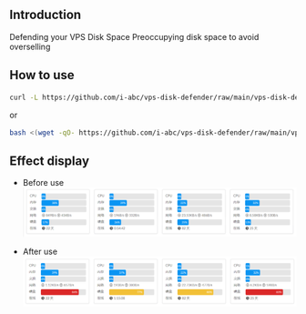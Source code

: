 ## Introduction

Defending your VPS Disk Space
Preoccupying disk space to avoid overselling 

## How to use

```bash
curl -L https://github.com/i-abc/vps-disk-defender/raw/main/vps-disk-defender.sh -o vps-disk-defender.sh && chmod +x vps-disk-defender.sh && bash vps-disk-defender.sh
```

or

```bash
bash <(wget -qO- https://github.com/i-abc/vps-disk-defender/raw/main/vps-disk-defender.sh)`
```

## Effect display

- Before use
![](https://github.com/i-abc/vps-disk-defender/raw/main/usage_example_images/pre_script_usage.png)

- After use
![](https://github.com/i-abc/vps-disk-defender/raw/main/usage_example_images/post_script_usage.png)